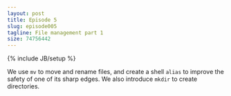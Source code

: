 ```yaml
---
layout: post
title: Episode 5
slug: episode005
tagline: File management part 1
size: 74756442
---
```

{% include JB/setup %}

We use `mv` to move and rename files, and create a shell `alias` to improve the
safety of one of its sharp edges. We also introduce `mkdir` to create
directories.
